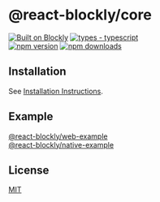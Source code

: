 # @react-blockly/core

[![Built on Blockly](https://tinyurl.com/built-on-blockly)](https://github.com/google/blockly)
[![types - typescript](https://img.shields.io/npm/types/badge-maker)](https://www.typescriptlang.org)
<br/>
[![npm version](https://img.shields.io/npm/v/@react-blockly/core.svg)](https://www.npmjs.com/package/@react-blockly/core)
[![npm downloads](https://img.shields.io/npm/dm/@react-blockly/core.svg?style=flat)](https://www.npmjs.com/package/@react-blockly/core)

## Installation

See [Installation Instructions](https://github.com/SerSerch/react-blockly/blob/main/docs/core.md).

## Example

[@react-blockly/web-example](https://github.com/SerSerch/react-blockly/blob/main/packages/web-example)\
[@react-blockly/native-example](https://github.com/SerSerch/react-blockly/blob/main/packages/native-example)

## License

[MIT](LICENSE)
